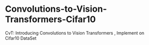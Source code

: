# Convolutions-to-Vision-Transformers-Cifar10
CvT: Introducing Convolutions to Vision Transformers , Implement on Cifar10 DataSet 
